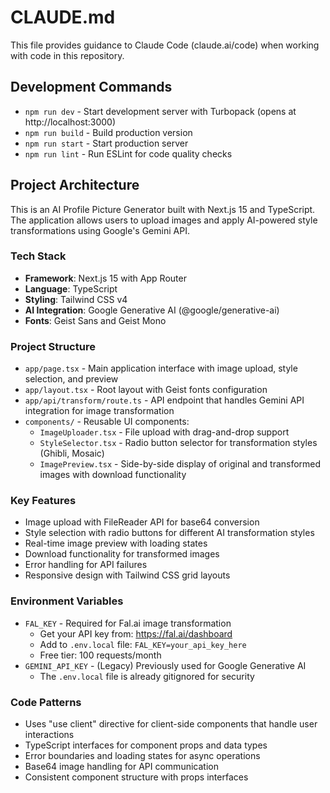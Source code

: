 # CLAUDE.md

This file provides guidance to Claude Code (claude.ai/code) when working with code in this repository.

## Development Commands

- `npm run dev` - Start development server with Turbopack (opens at http://localhost:3000)
- `npm run build` - Build production version
- `npm run start` - Start production server
- `npm run lint` - Run ESLint for code quality checks

## Project Architecture

This is an AI Profile Picture Generator built with Next.js 15 and TypeScript. The application allows users to upload images and apply AI-powered style transformations using Google's Gemini API.

### Tech Stack
- **Framework**: Next.js 15 with App Router
- **Language**: TypeScript
- **Styling**: Tailwind CSS v4
- **AI Integration**: Google Generative AI (@google/generative-ai)
- **Fonts**: Geist Sans and Geist Mono

### Project Structure
- `app/page.tsx` - Main application interface with image upload, style selection, and preview
- `app/layout.tsx` - Root layout with Geist fonts configuration
- `app/api/transform/route.ts` - API endpoint that handles Gemini API integration for image transformation
- `components/` - Reusable UI components:
  - `ImageUploader.tsx` - File upload with drag-and-drop support
  - `StyleSelector.tsx` - Radio button selector for transformation styles (Ghibli, Mosaic)
  - `ImagePreview.tsx` - Side-by-side display of original and transformed images with download functionality

### Key Features
- Image upload with FileReader API for base64 conversion
- Style selection with radio buttons for different AI transformation styles
- Real-time image preview with loading states
- Download functionality for transformed images
- Error handling for API failures
- Responsive design with Tailwind CSS grid layouts

### Environment Variables
- `FAL_KEY` - Required for Fal.ai image transformation
  - Get your API key from: https://fal.ai/dashboard
  - Add to `.env.local` file: `FAL_KEY=your_api_key_here`
  - Free tier: 100 requests/month
- `GEMINI_API_KEY` - (Legacy) Previously used for Google Generative AI
  - The `.env.local` file is already gitignored for security

### Code Patterns
- Uses "use client" directive for client-side components that handle user interactions
- TypeScript interfaces for component props and data types
- Error boundaries and loading states for async operations
- Base64 image handling for API communication
- Consistent component structure with props interfaces